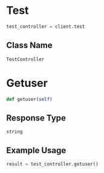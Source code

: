 # Test

```python
test_controller = client.test
```

## Class Name

`TestController`


# Getuser

```python
def getuser(self)
```

## Response Type

`string`

## Example Usage

```python
result = test_controller.getuser()
```


